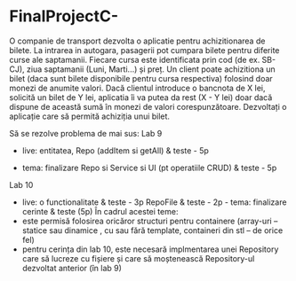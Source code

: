 # FinalProjectC-
  O companie de transport dezvolta o aplicatie pentru achizitionarea de bilete. La intrarea in autogara, pasagerii pot cumpara bilete pentru diferite curse ale saptamanii. Fiecare cursa este identificata prin cod (de ex. SB-CJ), ziua saptamanii (Luni, Marti...) și preț. Un client poate achizitiona un bilet (daca sunt bilete disponibile pentru cursa respectiva) folosind doar monezi de anumite valori. Dacă clientul introduce o bancnota de X lei, solicită un bilet de Y lei, aplicatia îi va putea da rest (X - Y lei) doar dacă dispune de această sumă în monezi de valori corespunzătoare. Dezvoltați o aplicație care să permită achiziția unui bilet.
  
  Să se rezolve problema de mai sus:
Lab 9
- live: entitatea, Repo (addItem si getAll) & teste - 5p

- tema: finalizare Repo si Service si UI (pt operatiile CRUD) & teste - 5p

Lab 10
- live: o functionalitate & teste - 3p
        RepoFile & teste - 2p - tema:
        finalizare cerinte & teste (5p)
În cadrul acestei teme:
- este permisă folosirea oricăror structuri pentru containere (array-uri – statice sau dinamice
, cu sau fără template, containeri din stl – de orice fel)
- pentru cerința din lab 10, este necesară implmentarea unei Repository care să lucreze cu
fișiere și care să moștenească Repository-ul dezvoltat anterior (în lab 9)
